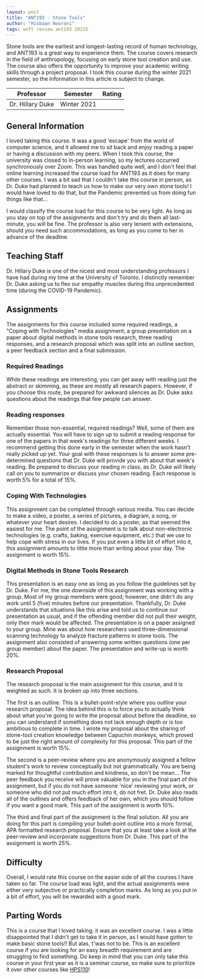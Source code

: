 ```yaml
---
layout: post
title: "ANT193 - Stone Tools"
author: "Hisbaan Noorani"
tags: uoft review ant193 2021S
---
```


Stone tools are the earliest and longest-lasting record of human technology, and ANT193 is a great way to experience them. The course covers research in the field of anthropology, focusing on early stone tool creation and use. The course also offers the opportunity to improve your academic writing skills through a project proposal. I took this course during the winter 2021 semester, so the information in this article is subject to change.

| Professor        | Semester    | Rating                                                                                                                             |
|:----------------:|:-----------:|:----------------------------------------------------------------------------------------------------------------------------------:|
| Dr. Hillary Duke | Winter 2021 | <i class="fa fa-star"></i><i class="fa fa-star"></i><i class="fa fa-star"></i><i class="fa fa-star"></i><i class="fa fa-star"></i> |

## General Information

I loved taking this course. It was a good 'escape' from the world of computer science, and it allowed me to sit back and enjoy reading a paper or having a discussion with my peers. When I took this course, the university was closed to in-person learning, so my lectures occurred synchronously over Zoom. This was handled quite well, and I don't feel that online learning increased the course load for ANT193 as it does for many other courses. I was a bit sad that I couldn't take this course in person, as Dr. Duke had planned to teach us how to make our very own stone tools! I would have loved to do that, but the Pandemic prevented us from doing fun things like that...

I would classify the course load for this course to be very light. As long as you stay on top of the assignments and don't try and do them all last-minute, you will be fine. The professor is also very lenient with extensions, should you need such accommodations, as long as you come to her in advance of the deadline.

## Teaching Staff

Dr. Hillary Duke is one of the nicest and most understanding professors I have had during my time at the University of Toronto. I distinctly remember Dr. Duke asking us to flex our empathy muscles during this unprecedented time (during the COVID-19 Pandemic).

## Assignments

The assignments for this course included some required readings, a "Coping with Technologies" media assignment, a group presentation on a paper about digital methods in stone tools research, three reading responses, and a research proposal which was split into an outline section, a peer feedback section and a final submission.

### Required Readings

While these readings are interesting, you can get away with reading just the abstract or skimming, as these are mostly all research papers. However, if you choose this route, be prepared for awkward silences as Dr. Duke asks questions about the readings that few people can answer.

### Reading responses

Remember those non-essential, required readings? Well, some of them are actually essential. You will have to sign up to submit a reading response for one of the papers in that week's readings for three different weeks. I recommend getting this done early in the semester when the work hasn't really picked up yet. Your goal with these responses is to answer some pre-determined questions that Dr. Duke will provide you with about that week's reading. Be prepared to discuss your reading in class, as Dr. Duke will likely call on you to summarize or discuss your chosen reading. Each response is worth 5% for a total of 15%.

### Coping With Technologies

This assignment can be completed through various media. You can decide to make a video, a poster, a series of pictures, a diagram, a song, or whatever your heart desires. I decided to do a poster, as that seemed the easiest for me. The point of the assignment is to talk about non-electronic technologies (e.g. crafts, baking, exercise equipment, etc.) that we use to help cope with stress in our lives. If you put even a little bit of effort into it, this assignment amounts to little more than writing about your day. The assignment is worth 15%.

### Digital Methods in Stone Tools Research

This presentation is an easy one as long as you follow the guidelines set by Dr. Duke. For me, the one downside of this assignment was working with a group. Most of my group members were good; however, one didn't do any work until 5 (five) minutes before our presentation. Thankfully, Dr. Duke understands that situations like this arise and told us to continue our presentation as usual, and if the offending member did not pull their weight, only their mark would be affected. The presentation is on a paper assigned to your group. Mine was about how researchers used three-dimensional scanning technology to analyze fracture patterns in stone tools. The assignment also consisted of answering some written questions (one per group member) about the paper. The presentation and write-up is worth 20%.

### Research Proposal

The research proposal is the main assignment for this course, and it is weighted as such. It is broken up into three sections.

The first is an outline. This is a bullet-point-style where you *outline* your research proposal. The idea behind this is to force you to actually think about what you're going to write the proposal about before the deadline, so you can understand if something does not lack enough depth or is too ambitious to complete in time. I wrote my proposal about the sharing of stone-tool creation knowledge between Capuchin monkeys, which proved to be just the right amount of complexity for this proposal. This part of the assignment is worth 15%.

The second is a peer-review where you are anonymously assigned a fellow student's work to review conceptually but not grammatically. You are being marked for thoughtful contribution and kindness, so don't be mean... The peer feedback you receive will prove valuable for you in the final part of this assignment, but if you do not have someone 'nice' reviewing your work, or someone who did not put much effort into it, do not fret. Dr. Duke also reads all of the outlines and offers feedback of her own, which you should follow if you want a good mark. This part of the assignment is worth 10%.

The third and final part of the assignment is the final solution. All you are doing for this part is compiling your bullet-point outline into a more formal, APA formatted research proposal. Ensure that you at least take a look at the peer-review and incorporate suggestions from Dr. Duke. This part of the assignment is worth 25%.

## Difficulty

Overall, I would rate this course on the easier side of all the courses I have taken so far. The course load was light, and the actual assignments were either very subjective or practically completion marks. As long as you put in a bit of effort, you will be rewarded with a good mark.

## Parting Words

This is a course that I loved taking; it was an excellent course. I was a little disappointed that I didn't get to take it in person, as I would have gotten to make basic stone tools!! But alas, t'was not to be. This is an excellent course if you are looking for an easy breadth requirement and are struggling to find something. Do keep in mind that you can only take this course in your first year as it is a seminar course, so make sure to prioritize it over other courses like [HPS110](https://hisbaan.com/articles/2022-04-14-hps110-review)!

